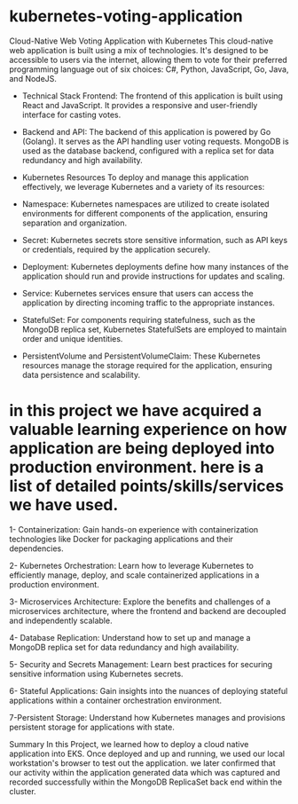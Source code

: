 # kubernetes-voting-application

Cloud-Native Web Voting Application with Kubernetes
This cloud-native web application is built using a mix of technologies. It's designed to be accessible to users via the internet, allowing them to vote for their preferred programming language out of six choices: C#, Python, JavaScript, Go, Java, and NodeJS.

- Technical Stack
Frontend: The frontend of this application is built using React and JavaScript. It provides a responsive and user-friendly interface for casting votes.

- Backend and API: The backend of this application is powered by Go (Golang). It serves as the API handling user voting requests. MongoDB is used as the database backend, configured with a replica set for data redundancy and high availability.

- Kubernetes Resources
To deploy and manage this application effectively, we leverage Kubernetes and a variety of its resources:

- Namespace: Kubernetes namespaces are utilized to create isolated environments for different components of the application, ensuring separation and organization.

- Secret: Kubernetes secrets store sensitive information, such as API keys or credentials, required by the application securely.

- Deployment: Kubernetes deployments define how many instances of the application should run and provide instructions for updates and scaling.

- Service: Kubernetes services ensure that users can access the application by directing incoming traffic to the appropriate instances.

- StatefulSet: For components requiring statefulness, such as the MongoDB replica set, Kubernetes StatefulSets are employed to maintain order and unique identities.

- PersistentVolume and PersistentVolumeClaim: These Kubernetes resources manage the storage required for the application, ensuring data persistence and scalability.



# in this project we have acquired a valuable learning experience on how application are being deployed into production environment. here is a list of detailed points/skills/services we have used.

1- Containerization: Gain hands-on experience with containerization technologies like Docker for packaging applications and their dependencies.

2- Kubernetes Orchestration: Learn how to leverage Kubernetes to efficiently manage, deploy, and scale containerized applications in a production environment.

3- Microservices Architecture: Explore the benefits and challenges of a microservices architecture, where the frontend and backend are decoupled and independently scalable.

4- Database Replication: Understand how to set up and manage a MongoDB replica set for data redundancy and high availability.

5- Security and Secrets Management: Learn best practices for securing sensitive information using Kubernetes secrets.

6- Stateful Applications: Gain insights into the nuances of deploying stateful applications within a container orchestration environment.

7-Persistent Storage: Understand how Kubernetes manages and provisions persistent storage for applications with state.



Summary
In this Project, we learned how to deploy a cloud native application into EKS. Once deployed and up and running, we used our local workstation's browser to test out the application. we later confirmed that our activity within the application generated data which was captured and recorded successfully within the MongoDB ReplicaSet back end within the cluster.
